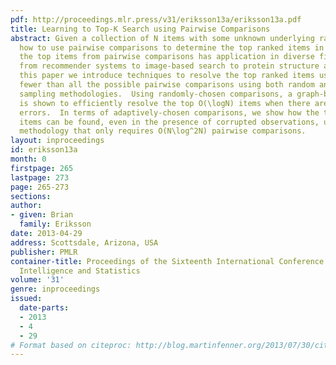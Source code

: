 ```yaml
---
pdf: http://proceedings.mlr.press/v31/eriksson13a/eriksson13a.pdf
title: Learning to Top-K Search using Pairwise Comparisons
abstract: Given a collection of N items with some unknown underlying ranking, we examine
  how to use pairwise comparisons to determine the top ranked items in the set.  Resolving
  the top items from pairwise comparisons has application in diverse fields ranging
  from recommender systems to image-based search to protein structure analysis.  In
  this paper we introduce techniques to resolve the top ranked items using significantly
  fewer than all the possible pairwise comparisons using both random and adaptive
  sampling methodologies.  Using randomly-chosen comparisons, a graph-based technique
  is shown to efficiently resolve the top O(\logN) items when there are no comparison
  errors.  In terms of adaptively-chosen comparisons, we show how the top O(\logN)
  items can be found, even in the presence of corrupted observations, using a voting
  methodology that only requires O(N\log^2N) pairwise comparisons.
layout: inproceedings
id: eriksson13a
month: 0
firstpage: 265
lastpage: 273
page: 265-273
sections: 
author:
- given: Brian
  family: Eriksson
date: 2013-04-29
address: Scottsdale, Arizona, USA
publisher: PMLR
container-title: Proceedings of the Sixteenth International Conference on Artificial
  Intelligence and Statistics
volume: '31'
genre: inproceedings
issued:
  date-parts:
  - 2013
  - 4
  - 29
# Format based on citeproc: http://blog.martinfenner.org/2013/07/30/citeproc-yaml-for-bibliographies/
---
```

